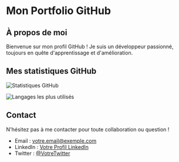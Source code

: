 # Mon Portfolio GitHub

## À propos de moi
Bienvenue sur mon profil GitHub ! Je suis un développeur passionné, toujours en quête d'apprentissage et d'amélioration.

## Mes statistiques GitHub

![Statistiques GitHub](https://github-readme-stats.vercel.app/api?username=VOTRE_NOM_UTILISATEUR&show_icons=true&theme=radical)

![Langages les plus utilisés](https://github-readme-stats.vercel.app/api/top-langs/?username=VOTRE_NOM_UTILISATEUR&layout=compact&theme=radical)

## Contact
N'hésitez pas à me contacter pour toute collaboration ou question !

- Email : votre.email@exemple.com
- LinkedIn : [Votre Profil LinkedIn](https://www.linkedin.com/in/votre-profil/)
- Twitter : [@VotreTwitter](https://twitter.com/VotreTwitter)
